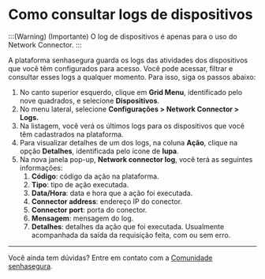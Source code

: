 # Como consultar logs de dispositivos

:::(Warning) (Importante)
O log de dispositivos é apenas para o uso do Network Connector.
:::

A plataforma senhasegura guarda os logs das atividades dos dispositivos que você têm configurados para acesso. Você pode acessar, filtrar e consultar esses logs a qualquer momento. Para isso, siga os passos abaixo:

1. No canto superior esquerdo, clique em **Grid Menu**, identificado pelo nove quadrados, e selecione **Dispositivos**.
2. No menu lateral, selecione **Configurações > Network Connector > Logs.**
3. Na listagem, você verá os últimos logs para os dispositivos que você têm cadastrados na plataforma.
4. Para visualizar detalhes de um dos logs, na coluna **Ação**, clique na opção **Detalhes**, identificada pelo ícone de **lupa**.
5. Na nova janela pop-up, **Network connector log**, você terá as seguintes informações:
    1. **Código**: código da ação na plataforma.
    2. **Tipo**: tipo de ação executada.
    3. **Data/Hora**: data e hora que a ação foi executada.
    4. **Connector address**: endereço IP do conector.
    5. **Connector port**: porta do conector.
    6. **Mensagem**: mensagem do log.
    7. **Detalhes**: detalhes da ação que foi executada. Usualmente acompanhada da saída da requisição feita, com ou sem erro.

---

Você ainda tem dúvidas? Entre em contato com a [Comunidade senhasegura](https://community.senhasegura.io/).